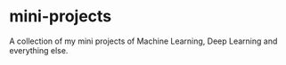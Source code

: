 # mini-projects
A collection of my mini projects of Machine Learning, Deep Learning and everything else.
